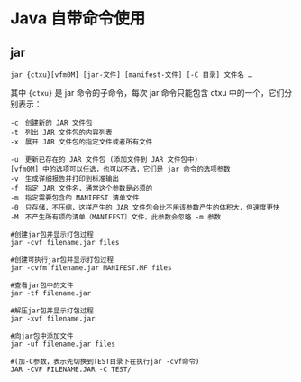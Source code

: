 # Java 自带命令使用

## jar

```shell
jar {ctxu}[vfm0M] [jar-文件] [manifest-文件] [-C 目录] 文件名 …
```
其中 `{ctxu}` 是 jar 命令的子命令，每次 jar 命令只能包含 ctxu 中的一个，它们分别表示：

    -c　创建新的 JAR 文件包
    -t　列出 JAR 文件包的内容列表
    -x　展开 JAR 文件包的指定文件或者所有文件

    -u　更新已存在的 JAR 文件包 (添加文件到 JAR 文件包中)
    [vfm0M] 中的选项可以任选，也可以不选，它们是 jar 命令的选项参数
    -v　生成详细报告并打印到标准输出
    -f　指定 JAR 文件名，通常这个参数是必须的
    -m　指定需要包含的 MANIFEST 清单文件
    -0　只存储，不压缩，这样产生的 JAR 文件包会比不用该参数产生的体积大，但速度更快
    -M　不产生所有项的清单（MANIFEST〕文件，此参数会忽略 -m 参数

```shell
#创建jar包并显示打包过程
jar -cvf filename.jar files

#创建可执行jar包并显示打包过程
jar -cvfm filename.jar MANIFEST.MF files

#查看jar包中的文件
jar -tf filename.jar

#解压jar包并显示打包过程
jar -xvf filename.jar

#向jar包中添加文件
jar -uf filename.jar files

#(加-C参数，表示先切换到TEST目录下在执行jar -cvf命令)
JAR -CVF FILENAME.JAR -C TEST/
```
